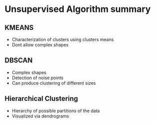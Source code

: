 # Unsupervised Algorithm summary

## KMEANS
- Characterization of clusters using clusters means
- Dont allow complex shapes
## DBSCAN
- Complex shapes
- Detection of noise points
- Can produce clustering of different sizes

## Hierarchical Clustering
- Hierarchy of possible partitions of the data
- Visualized via dendrograms